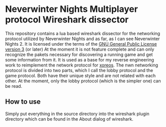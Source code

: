 Neverwinter Nights Multiplayer protocol Wireshark dissector
===========================================================

This repository contains a lua based wireshark dissector for the
networking protocol utilized by Neverwinter Nights and as far, as 
I can see Neverwinter Nights 2. It is licensed under the terms of 
the [GNU General Public License version 3](https://www.gnu.org/licenses/gpl.html) (or later)
At the moment it is not feature complete and can only recognize the 
pakets necessary for discovering a running game and get some information
from it. It is used as a base for my reverse engineering work to 
reimplement the network protocol for [xoreos](https://xoreos.org). The
nwn networking protocol is divided into two parts, which I call
the lobby protocol and the game protocol. Both have their unique
style and are not related with each other. At the moment, only the lobby
protocol (which is the simpler one) can be read.

How to use
----------

Simply put everything in the source directory into the wireshark plugin
directory which can be found in the About dialog of wireshark.
